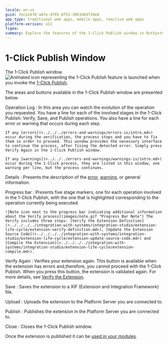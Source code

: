 ```yaml
---
locale: en-us
guid: 7ece2478-a4fe-4f05-8f53-3053d04f30e8
app_type: traditional web apps, mobile apps, reactive web apps
platform-version: o11
figma:
summary: Explore the features of the 1-Click Publish window in OutSystems 11 (O11), facilitating error handling, progress tracking, and extension management.
---
```

# 1-Click Publish Window

The 1-Click Publish window ![Animated icon representing the 1-Click Publish feature](images/1-click-publish-icon.gif "1-Click Publish Icon") is launched when you invoke the [1-Click Publish](<../../../../integration-with-systems/integration-studio/extension-life-cycle/extension-1-cp.md>).

The areas and buttons available in the 1-Click Publish window are presented below.

Operation Log
:   In this area you can watch the evolution of the operation you requested. You have a line for each of the involved stages in the 1-Click Publish: Verify, Save, and Publish operations. You also have a line for each error or warning that occurs during each step.

    If any [errors](<../../../errors-and-warnings/errors-is/intro.md>) occur during the verification, the process stops and you have to fix them in order to proceed. This window provides the necessary interface to continue the process, after fixing the detected error. Simply press Verify Again in the 1-Click Publish window.
    
    If any [warnings](<../../../errors-and-warnings/warnings-is/intro.md>) occur during the 1-Click process, they are listed in this window, one warning per line, but the process continues.

Details
:   Presents the description of the [error](<../../../errors-and-warnings/errors-is/intro.md>), [warning](<../../../errors-and-warnings/warnings-is/intro.md>), or general information.

Progress bar
:   Presents five stage markers, one for each operation involved in the 1-Click Publish, with the one that is highlighted corresponding to the operation currently being executed.

    ![Note icon next to the progress bar indicating additional information about the Verify process](images/note.gif "Progress Bar Note") The Verify includes three steps: [Verify the Extension Definition](<../../../../integration-with-systems/integration-studio/extension-life-cycle/extension-verify-definition.md>), [Update the Extension Source Code](<../../../../integration-with-systems/integration-studio/extension-life-cycle/extension-update-source-code.md>) and [Compile the Extension](<../../../../integration-with-systems/integration-studio/extension-life-cycle/extension-compile.md>).

Verify Again
:   Verifies your extension again. This button is available when the extension has errors and,therefore, you cannot proceed with the 1-Click Publish. When you press this button, the extension is validated again. For more details, see [Verify the Extension](<../../../../integration-with-systems/integration-studio/extension-life-cycle/extension-verify.md>).

Save
:   Saves the extension to a XIF (Extension and Integration Framework) file.

Upload
:   Uploads the extension to the Platform Server you are connected to.

Publish
:   Publishes the extension in the Platform Server you are connected to.

Close
:   Closes the 1-Click Publish window.

Once the extension is published it can be [used in your modules](<../../../../integration-with-systems/integration-studio/extension-life-cycle/extension-use.md>).
